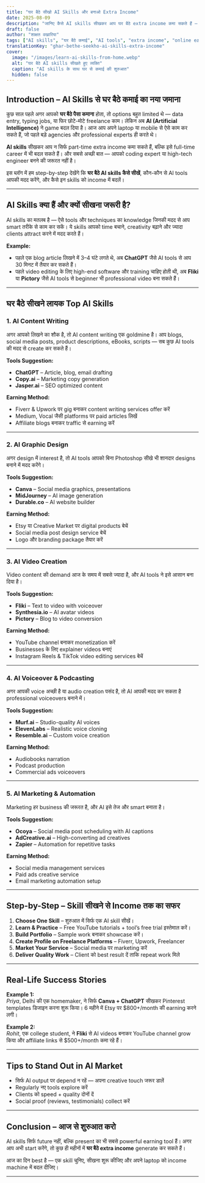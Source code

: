 ```yaml
---
title: "घर बैठे सीखो AI Skills और बनाओ Extra Income"
date: 2025-08-09
description: "जानिए कैसे AI skills सीखकर आप घर बैठे extra income कमा सकते हैं — आसान तरीके, step-by-step guide, useful tools और success stories के साथ।"
draft: false
author: "शाक्षत वखारिया"
tags: ["AI skills", "घर बैठे कमाई", "AI tools", "extra income", "online earning"]
translationKey: "ghar-bethe-seekho-ai-skills-extra-income"
cover:
  image: "/images/learn-ai-skills-from-home.webp"
  alt: "घर बैठे AI skills सीखते हुए व्यक्ति"
  caption: "AI skills के साथ घर से कमाई की शुरुआत"
  hidden: false
---
```


## Introduction – AI Skills से घर बैठे कमाई का नया जमाना

कुछ साल पहले अगर आपको **घर बैठे पैसा कमाना** होता, तो options बहुत limited थे — data entry, typing jobs, या फिर छोटे-मोटे freelance काम। लेकिन अब **AI (Artificial Intelligence)** ने game बदल दिया है। आज आप अपने laptop या mobile से ऐसे काम कर सकते हैं, जो पहले बड़े agencies और professional experts ही करते थे।  

**AI skills** सीखकर आप न सिर्फ part-time extra income कमा सकते हैं, बल्कि इसे full-time career में भी बदल सकते हैं। और सबसे अच्छी बात — आपको coding expert या high-tech engineer बनने की जरूरत नहीं है।  

इस ब्लॉग में हम step-by-step देखेंगे कि **घर बैठे AI skills कैसे सीखें**, कौन-कौन से AI tools आपकी मदद करेंगे, और कैसे इन skills को income में बदलें।

---

## AI Skills क्या हैं और क्यों सीखना जरूरी है?

AI skills का मतलब है — ऐसे tools और techniques का knowledge जिनकी मदद से आप smart तरीके से काम कर सकें। ये skills आपको time बचाने, creativity बढ़ाने और ज्यादा clients attract करने में मदद करते हैं।  

**Example:**  
- पहले एक blog article लिखने में 3–4 घंटे लगते थे, अब **ChatGPT** जैसे AI tools से आप 30 मिनट में तैयार कर सकते हैं।  
- पहले video editing के लिए high-end software और training चाहिए होती थी, अब **Fliki** या **Pictory** जैसे AI tools से beginner भी professional video बना सकते हैं।  

---

## घर बैठे सीखने लायक Top AI Skills

### 1. AI Content Writing
अगर आपको लिखने का शौक है, तो AI content writing एक goldmine है। आप blogs, social media posts, product descriptions, eBooks, scripts — सब कुछ AI tools की मदद से create कर सकते हैं।  

**Tools Suggestion:**  
- **ChatGPT** – Article, blog, email drafting  
- **Copy.ai** – Marketing copy generation  
- **Jasper.ai** – SEO optimized content  

**Earning Method:**  
- Fiverr & Upwork पर gig बनाकर content writing services offer करें  
- Medium, Vocal जैसी platforms पर paid articles लिखें  
- Affiliate blogs बनाकर traffic से earning करें  

---

### 2. AI Graphic Design
अगर design में interest है, तो AI tools आपको बिना Photoshop सीखे भी शानदार designs बनाने में मदद करेंगे।  

**Tools Suggestion:**  
- **Canva** – Social media graphics, presentations  
- **MidJourney** – AI image generation  
- **Durable.co** – AI website builder  

**Earning Method:**  
- Etsy या Creative Market पर digital products बेचें  
- Social media post design service बेचें  
- Logo और branding package तैयार करें  

---

### 3. AI Video Creation
Video content की demand आज के समय में सबसे ज्यादा है, और AI tools ने इसे आसान बना दिया है।  

**Tools Suggestion:**  
- **Fliki** – Text to video with voiceover  
- **Synthesia.io** – AI avatar videos  
- **Pictory** – Blog to video conversion  

**Earning Method:**  
- YouTube channel बनाकर monetization करें  
- Businesses के लिए explainer videos बनाएं  
- Instagram Reels & TikTok video editing services बेचें  

---

### 4. AI Voiceover & Podcasting
अगर आपकी voice अच्छी है या audio creation पसंद है, तो AI आपकी मदद कर सकता है professional voiceovers बनाने में।  

**Tools Suggestion:**  
- **Murf.ai** – Studio-quality AI voices  
- **ElevenLabs** – Realistic voice cloning  
- **Resemble.ai** – Custom voice creation  

**Earning Method:**  
- Audiobooks narration  
- Podcast production  
- Commercial ads voiceovers  

---

### 5. AI Marketing & Automation
Marketing हर business की जरूरत है, और AI इसे तेज और smart बनाता है।  

**Tools Suggestion:**  
- **Ocoya** – Social media post scheduling with AI captions  
- **AdCreative.ai** – High-converting ad creatives  
- **Zapier** – Automation for repetitive tasks  

**Earning Method:**  
- Social media management services  
- Paid ads creative service  
- Email marketing automation setup  

---

## Step-by-Step – Skill सीखने से Income तक का सफर

1. **Choose One Skill** – शुरुआत में सिर्फ एक AI skill सीखें।  
2. **Learn & Practice** – Free YouTube tutorials + tool’s free trial इस्तेमाल करें।  
3. **Build Portfolio** – Sample work बनाकर showcase करें।  
4. **Create Profile on Freelance Platforms** – Fiverr, Upwork, Freelancer  
5. **Market Your Service** – Social media पर marketing करें  
6. **Deliver Quality Work** – Client को best result दें ताकि repeat work मिले  

---

## Real-Life Success Stories

**Example 1:**  
*Priya*, Delhi की एक homemaker, ने सिर्फ **Canva + ChatGPT** सीखकर Pinterest templates डिजाइन करना शुरू किया। 6 महीने में Etsy पर $800+/month की earning करने लगी।  

**Example 2:**  
*Rohit*, एक college student, ने **Fliki** से AI videos बनाकर YouTube channel grow किया और affiliate links से $500+/month कमा रहे हैं।  

---

## Tips to Stand Out in AI Market

- सिर्फ AI output पर depend न रहें — अपना creative touch जरूर डालें  
- Regularly नए tools explore करें  
- Clients को speed + quality दोनों दें  
- Social proof (reviews, testimonials) collect करें  

---

## Conclusion – आज से शुरुआत करो

AI skills सिर्फ future नहीं, बल्कि present का भी सबसे powerful earning tool हैं। अगर आप अभी start करेंगे, तो कुछ ही महीनों में **घर बैठे extra income** generate कर सकते हैं।  

आज का दिन best है — एक skill चुनिए, सीखना शुरू कीजिए और अपने laptop को income machine में बदल दीजिए।

---
